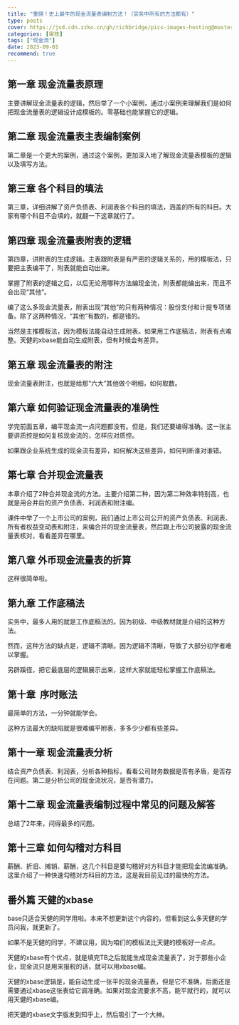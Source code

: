 ```yaml
---
title: "重磅！史上最牛的现金流量表编制方法！（实务中所有的方法都有）"
type: posts
cover: https://jsd.cdn.zzko.cn/gh/richbridge/picx-images-hosting@master/thumbnail/audit.jpg
categories: [审技]
tags: ["现金流"]
date: 2023-09-01
recommend: true
---
```

## 第一章 现金流量表原理

主要讲解现金流量表的逻辑，然后举了一个小案例，通过小案例来理解我们是如何把现金流量表的逻辑设计成模板的。零基础也能掌握它的逻辑。  

## 第二章 现金流量表主表编制案例  

第二章是一个更大的案例，通过这个案例，更加深入地了解现金流量表模板的逻辑以及填写方法。

## 第三章 各个科目的填法  

第三章，详细讲解了资产负债表、利润表各个科目的填法，涵盖的所有的科目。大家有哪个科目不会填的，就翻一下这章就行了。

## 第四章 现金流量表附表的逻辑

第四章，讲附表的生成逻辑。主表跟附表是有严密的逻辑关系的，用的模板法，只要把主表编平了，附表就能自动出来。

掌握了附表的逻辑之后，以后无论用哪种方法编现金流，附表都能编出来，而且不会出现“其他”。

编了这么多现金流量表，附表出现“其他”的只有两种情况：股份支付和计提专项储备。除了这两种情况，“其他”有数的，都是错的。

当然是主推模板法，因为模板法能自动生成附表。如果用工作底稿法，附表有点难整。天健的xbase能自动生成附表，但有时候会有差异。

## 第五章 现金流量表的附注  

现金流量表附注，也就是给那“六大”其他做个明细，如何取数。

## 第六章 如何验证现金流量表的准确性

学完前面五章，编平现金流一点问题都没有。但是，我们还要编得准确。这一张主要讲质控是如何复核现金流的，怎样应对质控。

如果跟企业系统生成的现金流有差异，如何解决这些差异，如何判断谁对谁错。

## 第七章 合并现金流量表  

本章介绍了2种合并现金流的方法。主要介绍第二种，因为第二种效率特别高，也就是用合并后的资产负债表、利润表和附注编。

课件中举了一个上市公司的案例，我们通过上市公司公开的资产负债表、利润表、所有者权益变动表和附注，来编合并的现金流量表，然后跟上市公司披露的现金流量表核对，看看差异在哪里。  

## 第八章 外币现金流量表的折算

这样很简单啦。

## 第九章 工作底稿法  

实务中，最多人用的就是工作底稿法的。因为初级、中级教材就是介绍的这种方法。  

然而，这种方法的缺点是，逻辑不清晰。因为逻辑不清晰，导致了大部分初学者难以掌握。

另辟蹊径，把它最底层的逻辑展示出来，这样大家就能轻松掌握工作底稿法。

## 第十章  序时账法

最简单的方法，一分钟就能学会。  

这种方法最大的缺陷就是很难编平附表，多多少少都有些差异。

## 第十一章 现金流量表分析

结合资产负债表、利润表，分析各种指标，看看公司财务数据是否有矛盾，是否存在问题。第二是分析公司的现金流状况，是否有潜力。  

## 第十二章 现金流量表编制过程中常见的问题及解答  

总结了2年来，问得最多的问题。

## 第十三章 如何勾稽对方科目  

薪酬、折旧、摊销、薪酬，这几个科目是要勾稽好对方科目才能把现金流编准确。这里介绍了一种快速勾稽对方科目的方法，这是我目前见过的最快的方法。  

## 番外篇 天健的xbase  

base只适合天健的同学用啦。本来不想更新这个内容的，但看到这么多天健的学员问我，就更新了。  

如果不是天健的同学，不建议用，因为咱们的模板法比天健的模板好一点点。

天健的xbase有个优点，就是填完TB之后就能生成现金流量表了，对于那些小企业，现金流只是用来报税的话，就可以用xbase编。

天健的xbase逻辑是，能自动生成一张平的现金流量表，但是它不准确，后面还是需要通过xbase这张表给它调准确。如果对现金流要求不高，能平就行的，就可以用天健的xbase编。  

把天健的xbase文字版发到知乎上，然后吸引了一个大神。